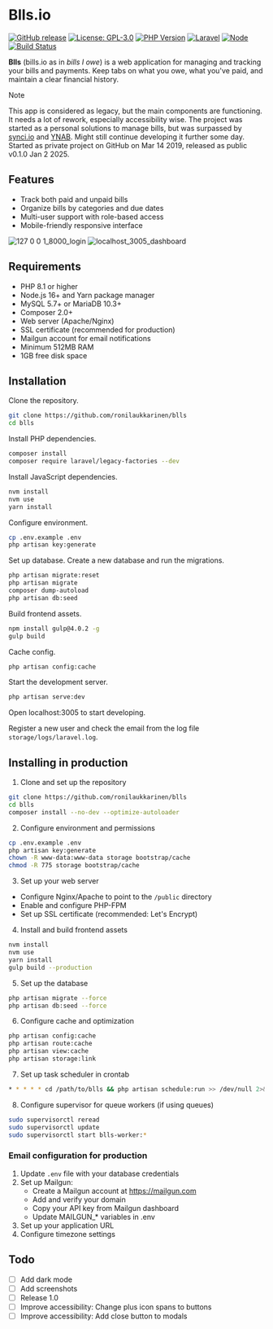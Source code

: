 # Blls.io

[![GitHub release](https://img.shields.io/github/tag/ronilaukkarinen/blls.svg?style=flat-square)](https://github.com/ronilaukkarinen/blls/releases)
[![License: GPL-3.0](https://img.shields.io/badge/License-GPL--3.0-blue.svg?style=flat-square)](https://www.gnu.org/licenses/gpl-3.0)
[![PHP Version](https://img.shields.io/badge/PHP-8.1%2B-blue.svg?style=flat-square)](https://www.php.net)
[![Laravel](https://img.shields.io/badge/Laravel-10.x-red.svg?style=flat-square)](https://laravel.com)
[![Node](https://img.shields.io/badge/Node-16.x-green.svg?style=flat-square)](https://nodejs.org)
[![Build Status](https://img.shields.io/github/actions/workflow/status/ronilaukkarinen/blls/ci.yml?branch=main&style=flat-square)](https://github.com/ronilaukkarinen/blls/actions)

**Blls** (bills.io as in _bills I owe_) is a web application for managing and tracking your bills and payments. Keep tabs on what you owe, what you've paid, and maintain a clear financial history.

> [!NOTE]  
> This app is considered as legacy, but the main components are functioning. It needs a lot of rework, especially accessibility wise. The project was started as a personal solutions to manage bills, but was surpassed by [synci.io](https://synci.io/) and [YNAB](https://www.ynab.com). Might still continue developing it further some day. Started as private project on GitHub on Mar 14 2019, released as public v0.1.0 Jan 2 2025.

## Features

* Track both paid and unpaid bills
* Organize bills by categories and due dates
* Multi-user support with role-based access
* Mobile-friendly responsive interface

![127 0 0 1_8000_login](https://github.com/user-attachments/assets/8444058b-285a-407b-9576-c9775bf4560e)
![localhost_3005_dashboard](https://github.com/user-attachments/assets/2538766e-ac93-4389-86b3-2b92a98e7a13)

## Requirements

* PHP 8.1 or higher
* Node.js 16+ and Yarn package manager
* MySQL 5.7+ or MariaDB 10.3+
* Composer 2.0+
* Web server (Apache/Nginx)
* SSL certificate (recommended for production)
* Mailgun account for email notifications
* Minimum 512MB RAM
* 1GB free disk space

## Installation

Clone the repository.

```bash
git clone https://github.com/ronilaukkarinen/blls
cd blls
```

Install PHP dependencies.

```bash
composer install
composer require laravel/legacy-factories --dev
```

Install JavaScript dependencies.

```bash
nvm install
nvm use
yarn install
```

Configure environment.

```bash
cp .env.example .env
php artisan key:generate
```

Set up database. Create a new database and run the migrations.

```bash
php artisan migrate:reset
php artisan migrate
composer dump-autoload
php artisan db:seed
```

Build frontend assets.

```bash
npm install gulp@4.0.2 -g
gulp build
```

Cache config.

```bash
php artisan config:cache
```

Start the development server.

```bash
php artisan serve:dev
```

Open localhost:3005 to start developing.

Register a new user and check the email from the log file `storage/logs/laravel.log`.

## Installing in production

1. Clone and set up the repository
```bash
git clone https://github.com/ronilaukkarinen/blls
cd blls
composer install --no-dev --optimize-autoloader
```

2. Configure environment and permissions
```bash
cp .env.example .env
php artisan key:generate
chown -R www-data:www-data storage bootstrap/cache
chmod -R 775 storage bootstrap/cache
```

3. Set up your web server
- Configure Nginx/Apache to point to the `/public` directory
- Enable and configure PHP-FPM
- Set up SSL certificate (recommended: Let's Encrypt)

4. Install and build frontend assets
```bash
nvm install
nvm use
yarn install
gulp build --production
```

5. Set up the database
```bash
php artisan migrate --force
php artisan db:seed --force
```

6. Configure cache and optimization
```bash
php artisan config:cache
php artisan route:cache
php artisan view:cache
php artisan storage:link
```

7. Set up task scheduler in crontab
```bash
* * * * * cd /path/to/blls && php artisan schedule:run >> /dev/null 2>&1
```

8. Configure supervisor for queue workers (if using queues)
```bash
sudo supervisorctl reread
sudo supervisorctl update
sudo supervisorctl start blls-worker:*
```

### Email configuration for production

1. Update `.env` file with your database credentials
2. Set up Mailgun:
   - Create a Mailgun account at https://mailgun.com
   - Add and verify your domain
   - Copy your API key from Mailgun dashboard
   - Update MAILGUN_* variables in .env
3. Set up your application URL
4. Configure timezone settings

## Todo

- [ ] Add dark mode
- [ ] Add screenshots
- [ ] Release 1.0
- [ ] Improve accessibility: Change plus icon spans to buttons
- [ ] Improve accessibility: Add close button to modals
